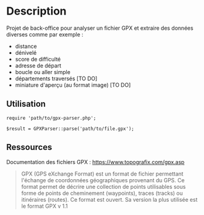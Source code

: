 # Description 

Projet de back-office pour analyser un fichier GPX et extraire des données diverses comme par exemple : 

- distance
- dénivelé
- score de difficulté
- adresse de départ 
- boucle ou aller simple
- départements traversés [TO DO]
- miniature d'aperçu (au format image) [TO DO]


## Utilisation


```
require 'path/to/gpx-parser.php'; 

$result = GPXParser::parse('path/to/file.gpx'); 

```


## Ressources 

Documentation des fichiers GPX : https://www.topografix.com/gpx.asp


> GPX (GPS eXchange Format) est un format de fichier permettant l'échange de coordonnées géographiques provenant du GPS. Ce format permet de décrire une collection de points utilisables sous forme de points de cheminement (waypoints), traces (tracks) ou itinéraires (routes). Ce format est ouvert. Sa version la plus utilisée est le format GPX v 1.1

